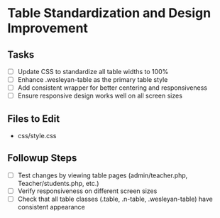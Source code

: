 # Table Standardization and Design Improvement

## Tasks

- [ ] Update CSS to standardize all table widths to 100%
- [ ] Enhance .wesleyan-table as the primary table style
- [ ] Add consistent wrapper for better centering and responsiveness
- [ ] Ensure responsive design works well on all screen sizes

## Files to Edit

- css/style.css

## Followup Steps

- [ ] Test changes by viewing table pages (admin/teacher.php, Teacher/students.php, etc.)
- [ ] Verify responsiveness on different screen sizes
- [ ] Check that all table classes (.table, .n-table, .wesleyan-table) have consistent appearance
